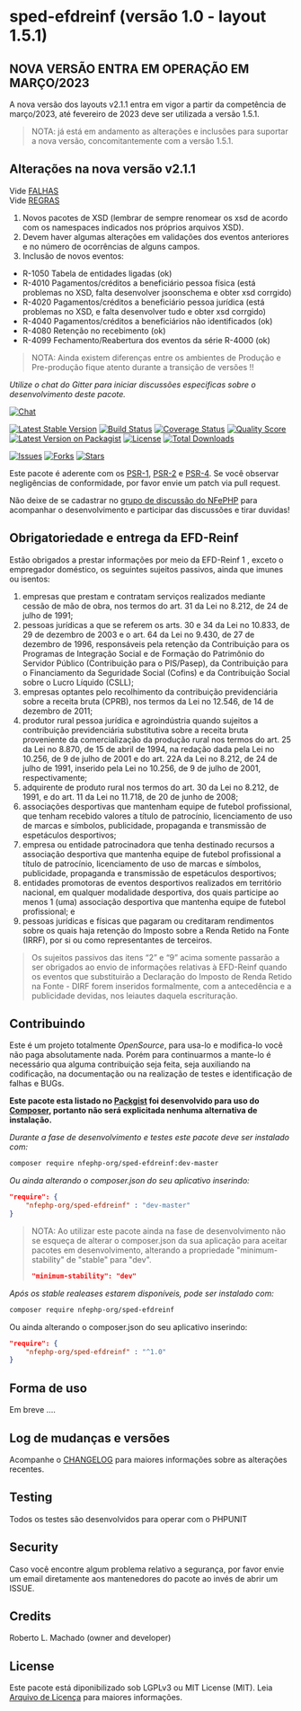 # sped-efdreinf (versão 1.0 - layout 1.5.1)

## NOVA VERSÃO ENTRA EM OPERAÇÃO EM MARÇO/2023

A nova versão dos layouts v2.1.1 entra em vigor a partir da competência de março/2023, até fevereiro de 2023 deve ser utilizada a versão 1.5.1.

> NOTA: já está em andamento as alterações e inclusões para suportar a nova versão, concomitantemente com a versão 1.5.1.

## Alterações na nova versão v2.1.1 

Vide [FALHAS](FALHAS.md)                       
Vide [REGRAS](REGRAS.md)

1. Novos pacotes de XSD (lembrar de sempre renomear os xsd de acordo com os namespaces indicados nos próprios arquivos XSD).
2. Devem haver algumas alterações em validações dos eventos anteriores e no número de ocorrências de alguns campos.
3. Inclusão de novos eventos:

- R-1050 Tabela de entidades ligadas (ok)
- R-4010 Pagamentos/créditos a beneficiário pessoa física (está problemas no XSD, falta desenvolver jsoonschema e obter xsd corrgido)
- R-4020 Pagamentos/créditos a beneficiário pessoa jurídica (está problemas no XSD, e falta desenvolver tudo e obter xsd corrgido)
- R-4040 Pagamentos/créditos a beneficiários não identificados (ok)
- R-4080 Retenção no recebimento (ok)
- R-4099 Fechamento/Reabertura dos eventos da série R-4000 (ok)

> NOTA: Ainda existem diferenças entre os ambientes de Produção e Pre-produção fique atento durante a transição de versões !!

*Utilize o chat do Gitter para iniciar discussões especificas sobre o desenvolvimento deste pacote.*

[![Chat][ico-gitter]][link-gitter]

[![Latest Stable Version][ico-stable]][link-packagist]
[![Build Status][ico-travis]][link-travis]
[![Coverage Status][ico-scrutinizer]][link-scrutinizer]
[![Quality Score][ico-code-quality]][link-code-quality]
[![Latest Version on Packagist][ico-version]][link-packagist]
[![License][ico-license]][link-packagist]
[![Total Downloads][ico-downloads]][link-downloads]

[![Issues][ico-issues]][link-issues]
[![Forks][ico-forks]][link-forks]
[![Stars][ico-stars]][link-stars]

Este pacote é aderente com os [PSR-1], [PSR-2] e [PSR-4]. Se você observar negligências de conformidade, por favor envie um patch via pull request.

[PSR-1]: https://github.com/php-fig/fig-standards/blob/master/accepted/PSR-1-basic-coding-standard.md
[PSR-2]: https://github.com/php-fig/fig-standards/blob/master/accepted/PSR-2-coding-style-guide.md
[PSR-4]: https://github.com/php-fig/fig-standards/blob/master/accepted/PSR-4-autoloader.md

Não deixe de se cadastrar no [grupo de discussão do NFePHP](http://groups.google.com/group/nfephp) para acompanhar o desenvolvimento e participar das discussões e tirar duvidas!

## Obrigatoriedade e entrega da EFD-Reinf

Estão obrigados a prestar informações por meio da EFD-Reinf 1 , exceto o empregador doméstico, os seguintes sujeitos passivos, ainda que imunes ou isentos:

1. empresas que prestam e contratam serviços realizados mediante cessão de mão de obra, nos termos do art. 31 da Lei no 8.212, de 24 de julho de 1991;
2. pessoas jurídicas a que se referem os arts. 30 e 34 da Lei no 10.833, de 29 de dezembro de 2003 e o art. 64 da Lei no 9.430, de 27 de dezembro de 1996, responsáveis pela retenção da Contribuição para os Programas de Integração Social e de Formação do Patrimônio do Servidor Público (Contribuição para o PIS/Pasep), da Contribuição para o Financiamento da Seguridade Social (Cofins) e da Contribuição Social sobre o Lucro Líquido (CSLL);
3. empresas optantes pelo recolhimento da contribuição previdenciária sobre a receita bruta (CPRB), nos termos da Lei no 12.546, de 14 de dezembro de 2011;
4. produtor rural pessoa jurídica e agroindústria quando sujeitos a contribuição previdenciária substitutiva sobre a receita bruta proveniente da comercialização da produção rural nos termos do art. 25 da Lei no 8.870, de 15 de abril de 1994, na redação dada pela Lei no 10.256, de 9 de julho de 2001 e do art. 22A da Lei no 8.212, de 24 de julho de 1991, inserido pela Lei no 10.256, de 9 de julho de 2001, respectivamente;
5. adquirente de produto rural nos termos do art. 30 da Lei no 8.212, de 1991, e do art. 11 da Lei no 11.718, de 20 de junho de 2008;
6. associações desportivas que mantenham equipe de futebol profissional, que tenham recebido valores a título de patrocínio, licenciamento de uso de marcas e símbolos, publicidade, propaganda e transmissão de espetáculos desportivos;
7. empresa ou entidade patrocinadora que tenha destinado recursos a associação desportiva que mantenha equipe de futebol profissional a título de patrocínio, licenciamento de uso de marcas e símbolos, publicidade, propaganda e transmissão de espetáculos desportivos;
8. entidades promotoras de eventos desportivos realizados em território nacional, em qualquer modalidade desportiva, dos quais participe ao menos 1 (uma) associação desportiva que mantenha equipe de futebol profissional; e
9. pessoas jurídicas e físicas que pagaram ou creditaram rendimentos sobre os quais haja retenção do Imposto sobre a Renda Retido na Fonte (IRRF), por si ou como representantes de terceiros.

> Os sujeitos passivos das itens “2” e “9” acima somente passarão a ser obrigados ao envio de informações relativas à EFD-Reinf quando os eventos que substituirão a Declaração do Imposto de Renda Retido na Fonte - DIRF forem inseridos formalmente, com a antecedência e a publicidade devidas, nos leiautes daquela escrituração.


## Contribuindo
Este é um projeto totalmente *OpenSource*, para usa-lo e modifica-lo você não paga absolutamente nada. Porém para continuarmos a mante-lo é necessário qua alguma contribuição seja feita, seja auxiliando na codificação, na documentação ou na realização de testes e identificação de falhas e BUGs.

**Este pacote esta listado no [Packgist](https://packagist.org/) foi desenvolvido para uso do [Composer](https://getcomposer.org/), portanto não será explicitada nenhuma alternativa de instalação.**

*Durante a fase de desenvolvimento e testes este pacote deve ser instalado com:*
```bash
composer require nfephp-org/sped-efdreinf:dev-master
```

*Ou ainda alterando o composer.json do seu aplicativo inserindo:*
```json
"require": {
    "nfephp-org/sped-efdreinf" : "dev-master"
}
```

> NOTA: Ao utilizar este pacote ainda na fase de desenvolvimento não se esqueça de alterar o composer.json da sua aplicação para aceitar pacotes em desenvolvimento, alterando a propriedade "minimum-stability" de "stable" para "dev".
> ```json
> "minimum-stability": "dev"
> ```

*Após os stable realeases estarem disponíveis, pode ser instalado com:*
```bash
composer require nfephp-org/sped-efdreinf
```
Ou ainda alterando o composer.json do seu aplicativo inserindo:
```json
"require": {
    "nfephp-org/sped-efdreinf" : "^1.0"
}
```

## Forma de uso
Em breve ....

## Log de mudanças e versões
Acompanhe o [CHANGELOG](CHANGELOG.md) para maiores informações sobre as alterações recentes.

## Testing

Todos os testes são desenvolvidos para operar com o PHPUNIT

## Security

Caso você encontre algum problema relativo a segurança, por favor envie um email diretamente aos mantenedores do pacote ao invés de abrir um ISSUE.

## Credits

Roberto L. Machado (owner and developer)

## License

Este pacote está diponibilizado sob LGPLv3 ou MIT License (MIT). Leia  [Arquivo de Licença](LICENSE.md) para maiores informações.

[ico-stable]: https://poser.pugx.org/nfephp-org/sped-efdreinf/version
[ico-stars]: https://img.shields.io/github/stars/nfephp-org/sped-efdreinf.svg?style=flat-square
[ico-forks]: https://img.shields.io/github/forks/nfephp-org/sped-efdreinf.svg?style=flat-square
[ico-issues]: https://img.shields.io/github/issues/nfephp-org/sped-efdreinf.svg?style=flat-square
[ico-travis]: https://img.shields.io/travis/nfephp-org/sped-efdreinf/master.svg?style=flat-square
[ico-scrutinizer]: https://img.shields.io/scrutinizer/coverage/g/nfephp-org/sped-efdreinf.svg?style=flat-square
[ico-code-quality]: https://img.shields.io/scrutinizer/g/nfephp-org/sped-efdreinf.svg?style=flat-square
[ico-downloads]: https://img.shields.io/packagist/dt/nfephp-org/sped-efdreinf.svg?style=flat-square
[ico-version]: https://img.shields.io/packagist/v/nfephp-org/sped-efdreinf.svg?style=flat-square
[ico-license]: https://poser.pugx.org/nfephp-org/nfephp/license.svg?style=flat-square
[ico-gitter]: https://img.shields.io/badge/GITTER-4%20users%20online-green.svg?style=flat-square

[link-packagist]: https://packagist.org/packages/nfephp-org/sped-efdreinf
[link-travis]: https://travis-ci.org/nfephp-org/sped-efdreinf
[link-scrutinizer]: https://scrutinizer-ci.com/g/nfephp-org/sped-efdreinf/code-structure
[link-code-quality]: https://scrutinizer-ci.com/g/nfephp-org/sped-efdreinf
[link-downloads]: https://packagist.org/packages/nfephp-org/sped-efdreinf
[link-author]: https://github.com/nfephp-org
[link-issues]: https://github.com/nfephp-org/sped-efdreinf/issues
[link-forks]: https://github.com/nfephp-org/sped-efdreinf/network
[link-stars]: https://github.com/nfephp-org/sped-efdreinf/stargazers
[link-gitter]: https://gitter.im/nfephp-org/sped-efdreinf?utm_source=badge&utm_medium=badge&utm_campaign=pr-badge&utm_content=badge

